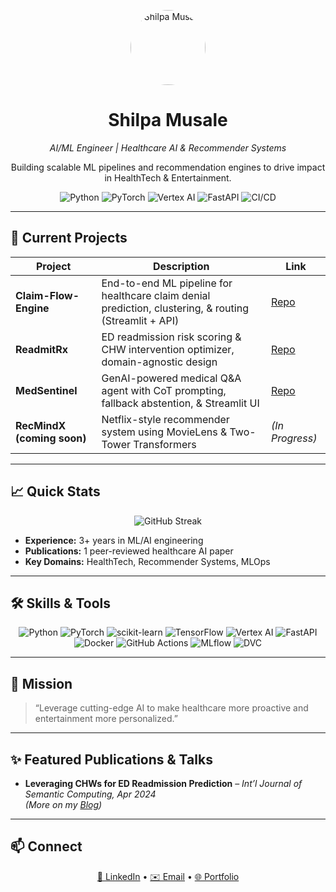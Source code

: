 <p align="center">
  <img src="https://github.com/shilpamusale.png" width="120" style="border-radius:50%;" alt="Shilpa Musale"/>
</p>

<h1 align="center">Shilpa Musale</h1>
<p align="center"><em>AI/ML Engineer | Healthcare AI &amp; Recommender Systems</em></p>
<p align="center">
  Building scalable ML pipelines and recommendation engines to drive impact in HealthTech &amp; Entertainment.
</p>

<p align="center">
  <img src="https://img.shields.io/badge/Python-3776AB?style=for-the-badge&logo=python&logoColor=white" alt="Python"/>
  <img src="https://img.shields.io/badge/PyTorch-EE4C2C?style=for-the-badge&logo=pytorch&logoColor=white" alt="PyTorch"/>
  <img src="https://img.shields.io/badge/Vertex_AI-4285F4?style=for-the-badge&logo=googlecloud&logoColor=white" alt="Vertex AI"/>
  <img src="https://img.shields.io/badge/FastAPI-009688?style=for-the-badge&logo=fastapi&logoColor=white" alt="FastAPI"/>
  <img src="https://img.shields.io/badge/CI/CD-0052CC?style=for-the-badge&logo=githubactions&logoColor=white" alt="CI/CD"/>
</p>

---

## 🔭 Current Projects

| Project                         | Description                                                                                           | Link                                                                                          |
|---------------------------------|-------------------------------------------------------------------------------------------------------|-----------------------------------------------------------------------------------------------|
| **Claim-Flow-Engine**           | End-to-end ML pipeline for healthcare claim denial prediction, clustering, & routing (Streamlit + API) | [Repo](https://github.com/shilpamusale/claim-flow-engine)                                     |
| **ReadmitRx**                   | ED readmission risk scoring & CHW intervention optimizer, domain-agnostic design                       | [Repo](https://github.com/shilpamusale/ReadmitRx)                                             |
| **MedSentinel**                 | GenAI-powered medical Q&A agent with CoT prompting, fallback abstention, & Streamlit UI               | [Repo](https://github.com/shilpamusale/medsentinel)                                           |
| **RecMindX (coming soon)**      | Netflix-style recommender system using MovieLens & Two-Tower Transformers                             | *(In Progress)*                                                                               |

---

## 📈 Quick Stats

<p align="center">
  <img src="https://github-readme-streak-stats.herokuapp.com/?user=shilpamusale&amp;theme=default" alt="GitHub Streak"/>
</p>

- **Experience:** 3+ years in ML/AI engineering  
- **Publications:** 1 peer-reviewed healthcare AI paper  
- **Key Domains:** HealthTech, Recommender Systems, MLOps  
 

---

## 🛠️ Skills & Tools

<p align="center">
  <img src="https://img.shields.io/badge/Python-3776AB?style=flat-square&logo=python&logoColor=white" alt="Python"/>
  <img src="https://img.shields.io/badge/PyTorch-EE4C2C?style=flat-square&logo=pytorch&logoColor=white" alt="PyTorch"/>
  <img src="https://img.shields.io/badge/Scikit--Learn-F7931E?style=flat-square&logo=scikit-learn&logoColor=white" alt="scikit-learn"/>
  <img src="https://img.shields.io/badge/TensorFlow-FF6F00?style=flat-square&logo=tensorflow&logoColor=white" alt="TensorFlow"/>
  <img src="https://img.shields.io/badge/Vertex_AI-4285F4?style=flat-square&logo=googlecloud&logoColor=white" alt="Vertex AI"/>
  <img src="https://img.shields.io/badge/FastAPI-009688?style=flat-square&logo=fastapi&logoColor=white" alt="FastAPI"/>
  <img src="https://img.shields.io/badge/Docker-2496ED?style=flat-square&logo=docker&logoColor=white" alt="Docker"/>
  <img src="https://img.shields.io/badge/GitHub--Actions-2088FF?style=flat-square&logo=githubactions&logoColor=white" alt="GitHub Actions"/>
  <img src="https://img.shields.io/badge/MLflow-000000?style=flat-square&logo=mlflow&logoColor=white" alt="MLflow"/>
  <img src="https://img.shields.io/badge/DVC-023dbe?style=flat-square&logo=data-version-control&logoColor=white" alt="DVC"/>
</p>

---

## 🎯 Mission

> “Leverage cutting-edge AI to make healthcare more proactive and entertainment more personalized.”  

---

## ✨ Featured Publications & Talks

- **Leveraging CHWs for ED Readmission Prediction** – *Int’l Journal of Semantic Computing, Apr 2024*  
*(More on my [Blog](https://github.com/shilpamusale/the-code-diary))*  

---

## 📫 Connect

<p align="center">
  <a href="https://linkedin.com/in/shilpamusale">🔗 LinkedIn</a> •
  <a href="mailto:shilpa@example.com">✉️ Email</a> •
  <a href="https://shilpamusale.github.io/ishi-ai">🌐 Portfolio</a>
</p>

